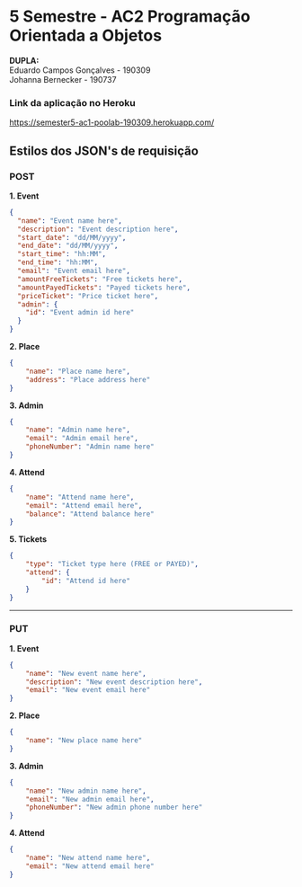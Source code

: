 # 5 Semestre - AC2 Programação Orientada a Objetos
**DUPLA:**  
Eduardo Campos Gonçalves - 190309  
Johanna Bernecker - 190737

### Link da aplicação no Heroku  
  
https://semester5-ac1-poolab-190309.herokuapp.com/
## Estilos dos JSON's de requisição
  
### POST  
  
  
**1. Event**   
```json  
{  
  "name": "Event name here",  
  "description": "Event description here", 
  "start_date": "dd/MM/yyyy",  
  "end_date": "dd/MM/yyyy",  
  "start_time": "hh:MM",  
  "end_time": "hh:MM",  
  "email": "Event email here",  
  "amountFreeTickets": "Free tickets here",  
  "amountPayedTickets": "Payed tickets here",  
  "priceTicket": "Price ticket here",  
  "admin": {
    "id": "Event admin id here"
  } 
}  
```
**2. Place**  
```json
{  
    "name": "Place name here",  
    "address": "Place address here"  
}  
```
**3. Admin**  
```json
{
    "name": "Admin name here",
    "email": "Admin email here",
    "phoneNumber": "Admin name here"
}
```
**4. Attend**  
```json
{  
    "name": "Attend name here",  
    "email": "Attend email here",  
    "balance": "Attend balance here"  
}  
```  
**5. Tickets**  
```json
{
    "type": "Ticket type here (FREE or PAYED)",  
    "attend": {  
        "id": "Attend id here"  
    }  
}  
```  
-------
### PUT  
  
  
 **1. Event**  
  
```json  
{
    "name": "New event name here",
    "description": "New event description here",
    "email": "New event email here"
}
```
**2. Place**  
```json
{
    "name": "New place name here"
}
```
**3. Admin**  
```json
{
    "name": "New admin name here",
    "email": "New admin email here",
    "phoneNumber": "New admin phone number here"
}
```
**4. Attend**  
```json
{
    "name": "New attend name here",
    "email": "New attend email here"
}
```

